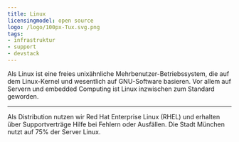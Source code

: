 ```yaml
---
title: Linux
licensingmodel: open source
logo: /logo/100px-Tux.svg.png
tags:
- infrastruktur
- support
- devstack
---
```


Als Linux ist eine freies unixähnliche Mehrbenutzer-Betriebssystem, die auf dem Linux-Kernel und wesentlich auf GNU-Software basieren.
Vor allem auf Servern und embedded Computing ist Linux inzwischen zum Standard geworden.  


---

Als Distribution nutzen wir Red Hat Enterprise Linux (RHEL) und erhalten über Supportverträge Hilfe bei Fehlern oder Ausfällen.
Die Stadt München nutzt auf 75% der Server Linux.

